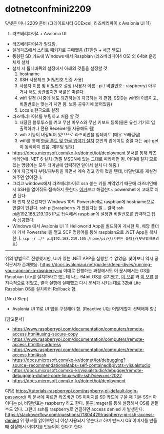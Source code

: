 # dotnetconfmini2209
닷넷콘 미니 2209 준비 (그레이프시티 GCExcel, 라즈베리파이 x Avalonia UI 11)

1. 라즈베리파이4 + Avalonia UI
- 라즈베리파이4가 필요함.
- 엘레파츠에서 스타트 패키지로 구매했음 (17만원 + 세금 별도)
- 동봉된 SD 카드에 Windows 에서 Raspbian (라즈베리파이4 OS) 의 64bit 운영체제 설치
- 설치 시 톱니바퀴의 설정에서 아래의 것들을 설정할 것
  1. hostname
  2. SSH 사용체크 (비밀번호 인증 사용)
  3. 사용자 이름 및 비밀번호 설정 (사용자 이름 : pi / 비밀번호 : raspberry) 아무거나 해도 상관없지만 국룰은 따른다.
  4. wifi 설정 (나중에 해도 되긴하는데 지금하는 게 편함, SSID는 wifi의 이름이고, 비밀번호는 맞는거 치면 됨. 보통 공유기에 붙어있음)
  5. Locale 한국으로 설정
- 라즈베리파이4를 부팅하고 처음 할 것
  1. 내장된 블루투스를 켜고 무선 마우스와 무선 키보드 등록(물론 유선 기기로 입출력하거나 전용 Receiver를 사용해도 됨)
  2. wifi 기능이 내장되어 있으므로 라즈비언을 업데이트 (매우 오래걸림)
  3. wifi를 통해 [한글 폰트 및 한글 입력기 설치](https://stackoverflow.com/questions/71804429/raspberry-pi-ssh-access-denied) (2번의 업데이트 중일 때는 apt-get이 동작하지 않음, 재부팅 필요)
- https://docs.microsoft.com/ko-kr/dotnet/iot/deployment 문서를 통해 라즈베리안에 .NET 6 설치 (정말 MSDN에 있는 그대로 따라하면 됨. 어디에 칠지 모르겠는 명령어는 모두 터미널에 입력하면 알아서 설치 다 해줌.)
- 아마 지금까지 부팅/재부팅을 하면서 계속 경고 창이 떴을 텐데, 비밀번호를 재설정해주면 없어진다.
- 그리고 windows에서 라즈베리파이로 ssh 붙는 키를 까먹었기 때문에 라즈비언에서 SSH를 열어줘도 접속하지 못한다. [이거](https://elbruno.com/2020/01/27/raspberrypi-how-to-solve-the-ssh-warning-warning-remote-host-identification-has-changed/)보고 해결한다. powershell에 고대로 치면 된다.
- 왜 인지 모르겠지만 Windows 10의 Powershell로 raspbian에 hostname으로 연결이 안된다. ssh pi@raspberry 가 안된다는 말... 결국 ssh pi@192.168.219.105 IP로 접속해서 raspbian에 설정한 비밀번호를 입력하고 접속 성공했다.
- Windows 에서 Avalonia UI 11 Helloworld App을 빌드하여 게시한 뒤, 해당 폴더에 가서 Powershell을 열고 SCP 명령어를 통해 raspbian으로 .NET App을 복사한다.
```scp -r ./* pi@192.168.219.105:/home/pi/{내가만든 폴더}/{닷넷앱배포경로}```

---
위의 방법으로 진행했지만, UI가 있는 .NET APP을 실행할 수 없었음.
찾아보니 역시 공식문서가 존재했음.
https://docs.avaloniaui.net/guides/deep-dives/running-your-app-on-a-raspberry-pi
이대로 진행하는 과정에서도 이 문서에서는 OS를 Raspbian Lite를 설치하라고 했는데 나는 64bit OS를 설치했고, 
[이 오류](https://damedame.tistory.com/entry/libzso1-%ED%8C%8C%EC%9D%BC%EC%9D%84-%EC%B0%BE%EC%9D%84%EC%88%98-%EC%97%86%EC%9D%84%EB%95%8C) 와 [이 오류](https://stackoverflow.com/questions/11471722/libstdc-so-6-cannot-open-shared-object-file-no-such-file-or-directory) 를 지속적으로 겪었고, 결국 실행에 실패했고 다시 문서가 시키는대로 32bit Lite Raspbian OS를 설치하러 Rollback 함.

[Next Step]
- Avalonia UI 11로 UI 앱을 구성해야 함. (Reactive UI는 어떻게할지 선택해야 함.)

[참고문서]
- https://www.raspberrypi.com/documentation/computers/remote-access.html#using-secure-copy
- https://www.raspberrypi.com/documentation/computers/remote-access.html#ip-address
- https://www.raspberrypi.com/documentation/computers/remote-access.html#ssh
- https://docs.microsoft.com/ko-kr/dotnet/iot/debugging?source=recommendations&tabs=self-contained&pivots=visualstudio
- https://docs.microsoft.com/ko-kr/visualstudio/debugger/remote-debugging-dotnet-core-linux-with-ssh?view=vs-2022
- https://docs.microsoft.com/ko-kr/dotnet/iot/deployment

여담)
https://tutorials-raspberrypi.com/raspberry-pi-default-login-password/
위 문서에 따르면 라즈비언 OS 이미지를 SD 카드에 구울 때 기본 SSH 아이디는 pi, 비밀번호는 raspberry 라고 한다.
물론 Imager를 통해 설정해서 OS를 만들 수도 있다.
그런데 ssh를 raspberry로 연결하면 access denied 가 발생한다.
https://stackoverflow.com/questions/71804429/raspberry-pi-ssh-access-denied
위 링크를 읽어보면 더 이상 사용되지 않는다고 하며 반드시 OS 이미지를 만들 때 설정해서 이미지를 만들어야 한다고 한다.

